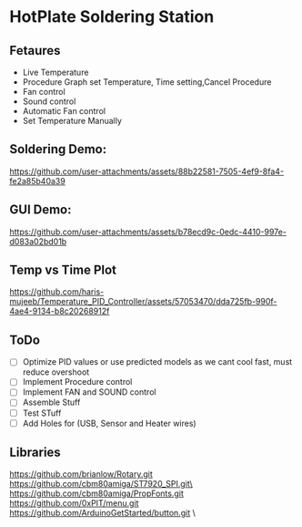 # HotPlate Soldering Station

## Fetaures
- Live Temperature
- Procedure Graph set Temperature, Time setting,Cancel Procedure
- Fan control
- Sound control
- Automatic Fan control
- Set Temperature Manually

## Soldering Demo:
https://github.com/user-attachments/assets/88b22581-7505-4ef9-8fa4-fe2a85b40a39


## GUI Demo:
https://github.com/user-attachments/assets/b78ecd9c-0edc-4410-997e-d083a02bd01b


## Temp vs Time Plot
https://github.com/haris-mujeeb/Temperature_PID_Controller/assets/57053470/dda725fb-990f-4ae4-9134-b8c20268912f


## ToDo
- [ ] Optimize PID values or use predicted models as we cant cool fast, must reduce overshoot
- [ ] Implement Procedure control
- [ ] Implement FAN and SOUND control
- [ ] Assemble Stuff
- [ ] Test STuff
- [ ] Add Holes for (USB, Sensor and Heater wires)

## Libraries

https://github.com/brianlow/Rotary.git \
https://github.com/cbm80amiga/ST7920_SPI.git\
https://github.com/cbm80amiga/PropFonts.git \
https://github.com/0xPIT/menu.git \
https://github.com/ArduinoGetStarted/button.git \
